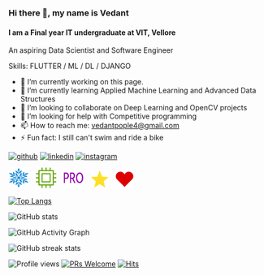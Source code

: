 ### Hi there 👋, my name is Vedant  
#### I am a Final year IT undergraduate at VIT, Vellore
An aspiring Data Scientist and Software Engineer

Skills: FLUTTER / ML / DL / DJANGO

- 🔭 I’m currently working on this page. 
- 🌱 I’m currently learning Applied Machine Learning and Advanced Data Structures 
- 👯 I’m looking to collaborate on Deep Learning and OpenCV projects 
- 🤔 I’m looking for help with Competitive programming 
- 📫 How to reach me: vedantpople4@gmail.com 
- ⚡ Fun fact: I still can't swim and ride a bike 


[<img src='https://cdn.jsdelivr.net/npm/simple-icons@3.0.1/icons/github.svg' alt='github' height='40'>](https://github.com/vedantpople4)  [<img src='https://cdn.jsdelivr.net/npm/simple-icons@3.0.1/icons/linkedin.svg' alt='linkedin' height='40'>](https://www.linkedin.com/in/vedantpople/)  [<img src='https://cdn.jsdelivr.net/npm/simple-icons@3.0.1/icons/instagram.svg' alt='instagram' height='40'>](https://www.instagram.com/vedant.pople/)  

<a href='https://archiveprogram.github.com/'><img src='https://raw.githubusercontent.com/acervenky/animated-github-badges/master/assets/acbadge.gif' width='40' height='40'></a> <a href='https://docs.github.com/en/developers'><img src='https://raw.githubusercontent.com/acervenky/animated-github-badges/master/assets/devbadge.gif' width='40' height='40'></a> <a href='https://github.com/pricing'><img src='https://raw.githubusercontent.com/acervenky/animated-github-badges/master/assets/pro.gif' width='40' height='40'></a> <a href='https://stars.github.com/'><img src='https://raw.githubusercontent.com/acervenky/animated-github-badges/master/assets/starbadge.gif' width='35' height='35'></a> <a href='https://docs.github.com/en/github/supporting-the-open-source-community-with-github-sponsors'><img src='https://raw.githubusercontent.com/acervenky/animated-github-badges/master/assets/sponsorbadge.gif' width='35' height='35'></a> 

[![Top Langs](https://github-readme-stats.vercel.app/api/top-langs/?username=vedantpople4)](https://github.com/anuraghazra/github-readme-stats)

![GitHub stats](https://github-readme-stats.vercel.app/api?username=vedantpople4&show_icons=true&count_private=true)  

![GitHub Activity Graph](https://activity-graph.herokuapp.com/graph?username=vedantpople4)  

![GitHub streak stats](https://github-readme-streak-stats.herokuapp.com/?user=vedantpople4)  

![Profile views](https://gpvc.arturio.dev/vedantpople4)  [![PRs Welcome](https://img.shields.io/badge/PRs-welcome-brightgreen.svg?style=flat&logo=github)](https://github.com/vedantpople4/) [![Hits](https://hits.seeyoufarm.com/api/count/incr/badge.svg?url=https%3A%2F%2Fgithub.com%2Fvedantpople4%2Fhit-counter&count_bg=%2379C83D&title_bg=%23555555&icon=&icon_color=%23E7E7E7&title=hits&edge_flat=false)](https://hits.seeyoufarm.com)
